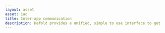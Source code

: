 ```yaml
---
layout: asset
asset: iac
title: Inter-app communication
description: Defold provides a unified, simple to use interface to get application invocation information such as deep links and install referrer.
---
```

